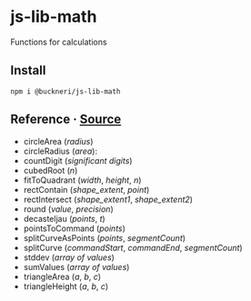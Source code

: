 # js-lib-math

Functions for calculations

## Install

```
npm i @buckneri/js-lib-math
```

## Reference · [Source](https://github.com/ibuckner/js-lib/blob/master/packages/js-lib-math/src/js-lib-math.ts)

* circleArea (*radius*)
* circleRadius (*area*):
* countDigit (*significant digits*)
* cubedRoot (*n*)
* fitToQuadrant (*width*, *height*, *n*)
* rectContain (*shape_extent*, *point*)
* rectIntersect (*shape_extent1*, *shape_extent2*)
* round (*value*, *precision*)
* decasteljau (*points*, *t*)
* pointsToCommand (*points*)
* splitCurveAsPoints (*points*, *segmentCount*)
* splitCurve (*commandStart*, *commandEnd*, *segmentCount*)
* stddev (*array of values*)
* sumValues (*array of values*)
* triangleArea (*a*, *b*, *c*)
* triangleHeight (*a*, *b*, *c*)